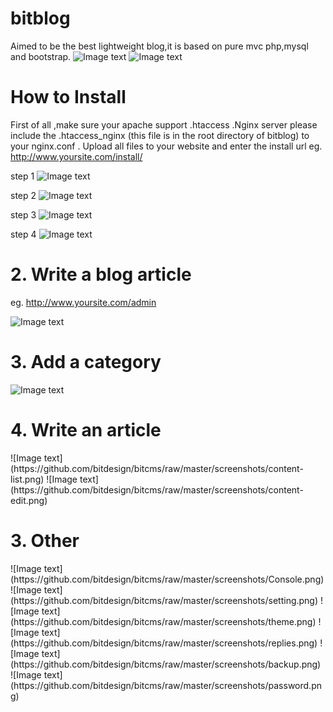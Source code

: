 bitblog
======
Aimed to be the best lightweight blog,it is based on pure mvc php,mysql and bootstrap.
![Image text](https://github.com/bitdesign/bitcms/raw/master/screenshots/BITBLOG1.png)
![Image text](https://github.com/bitdesign/bitcms/raw/master/screenshots/BITBLOG2.png)


<h1>How to Install</h1> 

First of all ,make sure your apache support .htaccess .Nginx server please include the .htaccess_nginx (this file is in the root directory of bitblog) to your nginx.conf .
Upload all files to your website and enter the install url
	eg.
	http://www.yoursite.com/install/
	
step 1
![Image text](https://github.com/bitdesign/bitcms/raw/master/screenshots/Install1.png)

step 2
![Image text](https://github.com/bitdesign/bitcms/raw/master/screenshots/Install2.png)

step 3
![Image text](https://github.com/bitdesign/bitcms/raw/master/screenshots/Install3.png)

step 4
![Image text](https://github.com/bitdesign/bitcms/raw/master/screenshots/Install4.png)

<h1>2. Write a blog article</h1>

eg.
http://www.yoursite.com/admin

![Image text](https://github.com/bitdesign/bitcms/raw/master/screenshots/login.png)
<h1>3. Add a category</h1>
	
![Image text](https://github.com/bitdesign/bitcms/raw/master/screenshots/category-edit.png)
	
<h1>4. Write an article</h1>
![Image text](https://github.com/bitdesign/bitcms/raw/master/screenshots/content-list.png)
![Image text](https://github.com/bitdesign/bitcms/raw/master/screenshots/content-edit.png)

<h1>3. Other</h1>
![Image text](https://github.com/bitdesign/bitcms/raw/master/screenshots/Console.png)
![Image text](https://github.com/bitdesign/bitcms/raw/master/screenshots/setting.png)
![Image text](https://github.com/bitdesign/bitcms/raw/master/screenshots/theme.png)
![Image text](https://github.com/bitdesign/bitcms/raw/master/screenshots/replies.png)
![Image text](https://github.com/bitdesign/bitcms/raw/master/screenshots/backup.png)
![Image text](https://github.com/bitdesign/bitcms/raw/master/screenshots/password.png)